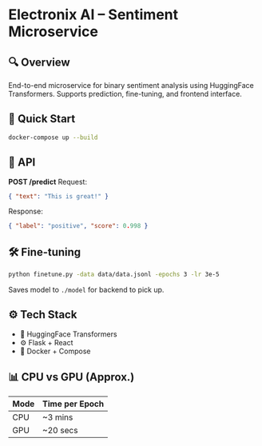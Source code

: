 
# Electronix AI – Sentiment Microservice

## 🔍 Overview
End-to-end microservice for binary sentiment analysis using HuggingFace Transformers. Supports prediction, fine-tuning, and frontend interface.

## 🚀 Quick Start
```bash
docker-compose up --build
```

## 🧪 API

**POST /predict**
Request:
```json
{ "text": "This is great!" }
```

Response:
```json
{ "label": "positive", "score": 0.998 }
```

## 🛠 Fine-tuning
```bash
python finetune.py -data data/data.jsonl -epochs 3 -lr 3e-5
```

Saves model to `./model` for backend to pick up.

## ⚙️ Tech Stack
- 🧠 HuggingFace Transformers
- ⚙️ Flask + React
- 🐳 Docker + Compose

## 📊 CPU vs GPU (Approx.)
| Mode | Time per Epoch |
|------|----------------|
| CPU  | ~3 mins        |
| GPU  | ~20 secs       |
